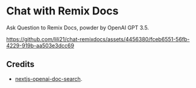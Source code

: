 # Chat with Remix Docs

Ask Question to Remix Docs, powder by OpenAI GPT 3.5.



https://github.com/lili21/chat-remixdocs/assets/4456380/fceb6551-56fb-4229-919b-aa503e3dcc69




## Credits

- [nextjs-openai-doc-search](https://github.com/supabase-community/nextjs-openai-doc-search). 
